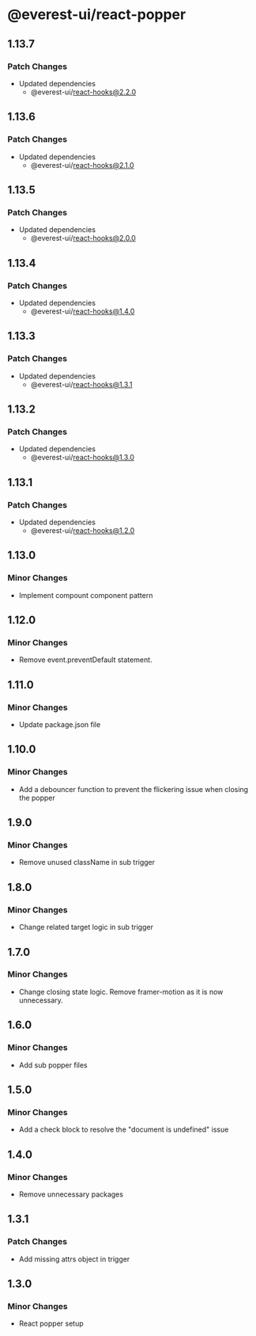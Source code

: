 # @everest-ui/react-popper

## 1.13.7

### Patch Changes

- Updated dependencies
  - @everest-ui/react-hooks@2.2.0

## 1.13.6

### Patch Changes

- Updated dependencies
  - @everest-ui/react-hooks@2.1.0

## 1.13.5

### Patch Changes

- Updated dependencies
  - @everest-ui/react-hooks@2.0.0

## 1.13.4

### Patch Changes

- Updated dependencies
  - @everest-ui/react-hooks@1.4.0

## 1.13.3

### Patch Changes

- Updated dependencies
  - @everest-ui/react-hooks@1.3.1

## 1.13.2

### Patch Changes

- Updated dependencies
  - @everest-ui/react-hooks@1.3.0

## 1.13.1

### Patch Changes

- Updated dependencies
  - @everest-ui/react-hooks@1.2.0

## 1.13.0

### Minor Changes

- Implement compount component pattern

## 1.12.0

### Minor Changes

- Remove event.preventDefault statement.

## 1.11.0

### Minor Changes

- Update package.json file

## 1.10.0

### Minor Changes

- Add a debouncer function to prevent the flickering issue when closing the popper

## 1.9.0

### Minor Changes

- Remove unused className in sub trigger

## 1.8.0

### Minor Changes

- Change related target logic in sub trigger

## 1.7.0

### Minor Changes

- Change closing state logic. Remove framer-motion as it is now unnecessary.

## 1.6.0

### Minor Changes

- Add sub popper files

## 1.5.0

### Minor Changes

- Add a check block to resolve the "document is undefined" issue

## 1.4.0

### Minor Changes

- Remove unnecessary packages

## 1.3.1

### Patch Changes

- Add missing attrs object in trigger

## 1.3.0

### Minor Changes

- React popper setup
